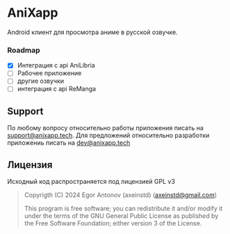 # AniXapp
Android клиент для просмотра аниме в русской озвучке.

### Roadmap
- [x] Интеграция с api AniLibria
- [ ] Рабочее приложение
- [ ] другие озвучки
- [ ] интеграция с api ReManga

## Support
По любому вопросу относительно работы приложения писать на support@anixapp.tech. Для предложений относительно разработки приложениь писать на dev@anixapp.tech

## Лицензия
Исходный код распространяется под лицензией GPL v3

> Copyrigth (C) 2024 Egor Antonov (axeinstd) (axeinstd@gmail.com)
> 
> This program is free software; you can redistribute it and/or modify it under the terms of the GNU General Public License as published by the Free Software Foundation; either version 3 of the License.
